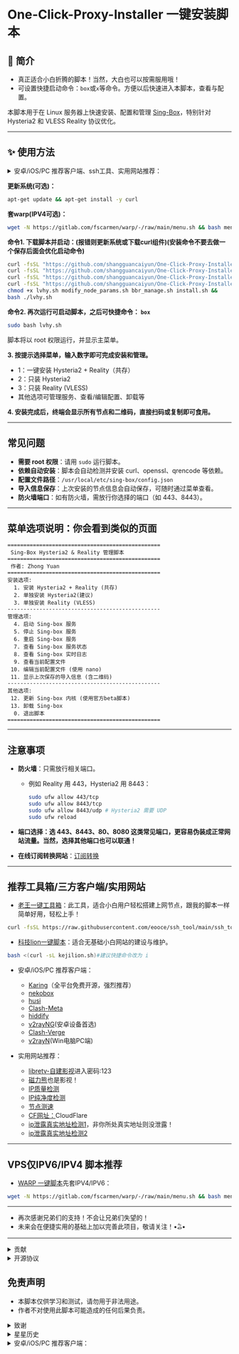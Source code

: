 


# One-Click-Proxy-Installer 一键安装脚本

## 🌟 简介

- 真正适合小白折腾的脚本！当然，大白也可以按需服用哦！
- 可设置快捷启动命令：`box`或`x`等命令。方便以后快速进入本脚本，查看与配置。


本脚本用于在 Linux 服务器上快速安装、配置和管理 [Sing-Box](https://github.com/SagerNet/sing-box)，特别针对 Hysteria2 和 VLESS Reality 协议优化。

---

## ✨ 使用方法

<details>
  <summary>安卓/iOS/PC 推荐客户端、ssh工具、实用网站推荐：</summary>
  
- 下载并安装SSH连接工具:
  - [Finalshell:](https://www.hostbuf.com/t/988.html)稳定好用！基本人手一个。

- 安卓/iOS/PC 推荐客户端：
  - [Karing](https://github.com/KaringX/karing/releases)（全平台免费开源，强烈推荐）
  - [nekobox](https://github.com/MatsuriDayo/NekoBoxForAndroid/releases)
  - [husi](https://github.com/xchacha20-poly1305/husi/releases)
  - [Clash-Meta](https://github.com/MetaCubeX/ClashMetaForAndroid/releases)
  - [hiddify](https://github.com/hiddify/hiddify-next/releases)
  - [v2rayNG](https://github.com/2dust/v2rayNG/releases)(安卓设备首选)
  - [Clash-Verge](https://github.com/clash-verge-rev/clash-verge-rev/releases)
  - [v2rayN](https://github.com/2dust/v2rayN/releases)(Win电脑PC端)

- 实用网站推荐：
    - [libretv-自建影视](https://053312d1.libretv-edb.pages.dev/)进入密码:123
    - [磁力熊](https://www.cilixiong.org/)也是影视！
    - [IP质量检测](https://ipjiance.com/)
    - [IP纯净度检测](https://scamalytics.com/​)
    - [节点测速](https://fiber.google.com/speedtest/)
    - [CF网址：](https://www.cloudflare.com/zh-cn/)CloudFlare
    - [ip泄露真实地址检测1](https://dw.jhb.ovh/)，非你所处真实地址则没泄露！
    - [ip泄露真实地址检测2](https://ipleak.net/)


</details>



**更新系统(可选)：**

```bash
apt-get update && apt-get install -y curl
```
**套warp(IPV4可选)：**

```bash
wget -N https://gitlab.com/fscarmen/warp/-/raw/main/menu.sh && bash menu.sh [option] [lisence/url/token]
```

**命令1. 下载脚本并启动：(报错则更新系统或下载curl组件)(安装命令不要去做一个保存后面会优化启动命令)**

```bash
curl -fsSL "https://github.com/shangguancaiyun/One-Click-Proxy-Installer/raw/main/lvhy.sh" -o lvhy.sh &&
curl -fsSL "https://github.com/shangguancaiyun/One-Click-Proxy-Installer/raw/main/modify_node_params.sh" -o modify_node_params.sh &&
curl -fsSL "https://github.com/shangguancaiyun/One-Click-Proxy-Installer/raw/main/bbr_manage.sh" -o bbr_manage.sh &&
curl -fsSL "https://github.com/shangguancaiyun/One-Click-Proxy-Installer/raw/main/install.sh" -o install.sh &&
chmod +x lvhy.sh modify_node_params.sh bbr_manage.sh install.sh &&
bash ./lvhy.sh
```

**命令2. 再次运行可启动脚本，之后可快捷命令： `box`**

```bash
sudo bash lvhy.sh
```

脚本将以 root 权限运行，并显示主菜单。

**3. 按提示选择菜单，输入数字即可完成安装和管理。**

- 1：一键安装 Hysteria2 + Reality（共存）
- 2：只装 Hysteria2
- 3：只装 Reality (VLESS)
- 其他选项可管理服务、查看/编辑配置、卸载等

**4. 安装完成后，终端会显示所有节点和二维码，直接扫码或复制即可食用。**

---

## 常见问题

- **需要 root 权限**：请用 `sudo` 运行脚本。
- **依赖自动安装**：脚本会自动检测并安装 curl、openssl、qrencode 等依赖。
- **配置文件路径**：`/usr/local/etc/sing-box/config.json`
- **导入信息保存**：上次安装的节点信息会自动保存，可随时通过菜单查看。
- **防火墙端口**：如有防火墙，需放行你选择的端口（如 443、8443）。

---

## 菜单选项说明：你会看到类似的页面

```
================================================
 Sing-Box Hysteria2 & Reality 管理脚本
================================================
 作者: Zhong Yuan
================================================
安装选项:
  1. 安装 Hysteria2 + Reality (共存)
  2. 单独安装 Hysteria2(建议)
  3. 单独安装 Reality (VLESS)
------------------------------------------------
管理选项:
  4. 启动 Sing-box 服务
  5. 停止 Sing-box 服务
  6. 重启 Sing-box 服务
  7. 查看 Sing-box 服务状态
  8. 查看 Sing-box 实时日志
  9. 查看当前配置文件
 10. 编辑当前配置文件 (使用 nano)
 11. 显示上次保存的导入信息 (含二维码)
------------------------------------------------
其他选项:
 12. 更新 Sing-box 内核 (使用官方beta脚本)
 13. 卸载 Sing-box
  0. 退出脚本
================================================
```

---

## 注意事项

- **防火墙**：只需放行相关端口。
  - 例如 Reality 用 443，Hysteria2 用 8443：
    ```bash
    sudo ufw allow 443/tcp
    sudo ufw allow 8443/tcp
    sudo ufw allow 8443/udp # Hysteria2 需要 UDP
    sudo ufw reload
    ```
- **端口选择：选 443、8443、80、8080 这类常见端口，更容易伪装成正常网站流量。当然，选择其他端口也可以联通！**

- **在线订阅转换网站**：[订阅转换](https://sub.crazyact.com/)

---

## 推荐工具箱/三方客户端/实用网站

- [老王一键工具箱](https://github.com/eooce/ssh_tool)：此工具，适合小白用户轻松搭建上网节点，跟我的脚本一样简单好用，轻松上手！

```bash
curl -fsSL https://raw.githubusercontent.com/eooce/ssh_tool/main/ssh_tool.sh -o ssh_tool.sh && chmod +x ssh_tool.sh && ./ssh_tool.sh#建议快捷命令改为 w 避免冲突！
```

- [科技lion一键脚本](https://kejilion.sh/index-zh-CN.html)：适合无基础小白网站的建设与维护。

```bash
bash <(curl -sL kejilion.sh)#建议快捷命令改为 i
```

- 安卓/iOS/PC 推荐客户端：
  - [Karing](https://github.com/KaringX/karing/releases)（全平台免费开源，强烈推荐）
  - [nekobox](https://github.com/MatsuriDayo/NekoBoxForAndroid/releases)
  - [husi](https://github.com/xchacha20-poly1305/husi/releases)
  - [Clash-Meta](https://github.com/MetaCubeX/ClashMetaForAndroid/releases)
  - [hiddify](https://github.com/hiddify/hiddify-next/releases)
  - [v2rayNG](https://github.com/2dust/v2rayNG/releases)(安卓设备首选)
  - [Clash-Verge](https://github.com/clash-verge-rev/clash-verge-rev/releases)
  - [v2rayN](https://github.com/2dust/v2rayN/releases)(Win电脑PC端)



- 实用网站推荐：
    - [libretv-自建影视](https://053312d1.libretv-edb.pages.dev/)进入密码:123
    - [磁力熊](https://www.cilixiong.org/)也是影视！
    - [IP质量检测](https://ipjiance.com/)
    - [IP纯净度检测](https://scamalytics.com/​)
    - [节点测速](https://fiber.google.com/speedtest/)
    - [CF网址：](https://www.cloudflare.com/zh-cn/)CloudFlare
    - [ip泄露真实地址检测1](https://dw.jhb.ovh/)，非你所处真实地址则没泄露！
    - [ip泄露真实地址检测2](https://ipleak.net/)

---

## VPS仅IPV6/IPV4 脚本推荐

- [WARP 一键脚本](https://gitlab.com/fscarmen/warp)先套IPV4/IPV6：

```bash
wget -N https://gitlab.com/fscarmen/warp/-/raw/main/menu.sh && bash menu.sh [option] [lisence/url/token]
```

---
- 再次感谢兄弟们的支持！不会让兄弟们失望的！
- 未来会在便捷实用的基础上加以完善此项目，敬请关注！•᷄ࡇ•᷅
---

<details>
  <summary>贡献</summary>
  <pre><code> 
欢迎提交 Pull Requests 或在 Issues 中报告错误、提出建议。
  </code></pre>
</details>

<details>
  <summary>开源协议</summary>
  <pre><code> 
MIT License  |  维护者：Zhong Yuan
  </code></pre>
</details>

## 免责声明

- 本脚本仅供学习和测试，请勿用于非法用途。
- 作者不对使用此脚本可能造成的任何后果负责。

<details>
  <summary>致谢</summary>
  
- [Sing-Box](https://github.com/SagerNet/sing-box)
- 感谢[项目](https://github.com/Netflixxp/vlhy2)及其开发者，提供的技术支持与灵感参考。
- 所有为开源社区做出贡献的人
- [副本](https://github.com/shangguan3366/One-Click-Proxy-Installer)
- [![Powered by DartNode](https://dartnode.com/branding/DN-Open-Source-sm.png)](https://dartnode.com "Powered by DartNode - Free VPS for Open Source")

</details>


<details>
  <summary>星星历史</summary>
  
[![Star History Chart](https://api.star-history.com/svg?repos=shangguancaiyun/One-Click-Proxy-Installer&type=Date)](https://www.star-history.com/#shangguancaiyun/One-Click-Proxy-Installer&Date)

</details>




<details>
  <summary>安卓/iOS/PC 推荐客户端：</summary>
  
- 安卓/iOS/PC 推荐客户端：
  - [Karing](https://github.com/KaringX/karing/releases)（全平台免费开源，强烈推荐）
  - [nekobox](https://github.com/MatsuriDayo/NekoBoxForAndroid/releases)
  - [husi](https://github.com/xchacha20-poly1305/husi/releases)
  - [Clash-Meta](https://github.com/MetaCubeX/ClashMetaForAndroid/releases)
  - [hiddify](https://github.com/hiddify/hiddify-next/releases)
  - [v2rayNG](https://github.com/2dust/v2rayNG/releases)(安卓设备首选)
  - [Clash-Verge](https://github.com/clash-verge-rev/clash-verge-rev/releases)
  - [v2rayN](https://github.com/2dust/v2rayN/releases)(Win电脑PC端)

</details>

